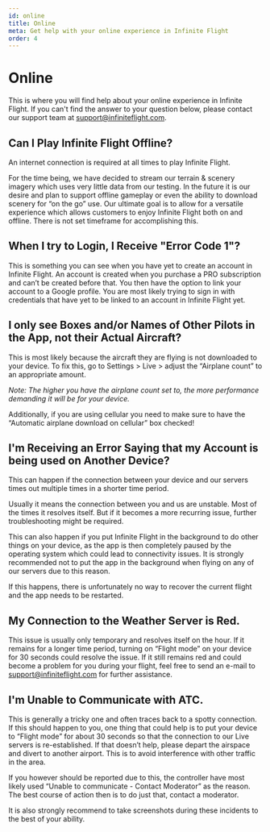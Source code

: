 ```yaml
---
id: online
title: Online
meta: Get help with your online experience in Infinite Flight
order: 4
---
```


# Online

This is where you will find help about your online experience in Infinite Flight. If you can't find the answer to your question below, please contact our support team at [support@infiniteflight.com](mailto:support@infiniteflight.com).



## Can I Play Infinite Flight Offline?

An internet connection is required at all times to play Infinite Flight.



For the time being, we have decided to stream our terrain & scenery imagery which uses very little data from our testing. In the future it is our desire and plan to support offline gameplay or even the ability to download scenery for “on the go” use. Our ultimate goal is to allow for a versatile experience which allows customers to enjoy Infinite Flight both on and offline. There is not set timeframe for accomplishing this.



## When I try to Login, I Receive "Error Code 1"?

This is something you can see when you have yet to create an account in Infinite Flight. An account is created when you purchase a PRO subscription and can’t be created before that. You then have the option to link your account to a Google profile. You are most likely trying to sign in with credentials that have yet to be linked to an account in Infinite Flight yet. 



## I only see Boxes and/or Names of Other Pilots in the App, not their Actual Aircraft? 

This is most likely because the aircraft they are flying is not downloaded to your device. To fix this, go to Settings > Live > adjust the “Airplane count” to an appropriate amount.

*Note: The higher you have the airplane count set to, the more performance demanding it will be for your device.*

Additionally, if you are using cellular you need to make sure to have the “Automatic airplane download on cellular” box checked!



## I'm Receiving an Error Saying that my Account is being used on Another Device?

This can happen if the connection between your device and our servers times out multiple times in a shorter time period.

Usually it means the connection between you and us are unstable. Most of the times it resolves itself. But if it becomes a more recurring issue, further troubleshooting might be required.

This can also happen if you put Infinite Flight in the background to do other things on your device, as the app is then completely paused by the operating system which could lead to connectivity issues. It is strongly recommended not to put the app in the background when flying on any of our servers due to this reason.

If this happens, there is unfortunately no way to recover the current flight and the app needs to be restarted.



## My Connection to the Weather Server is Red.

This issue is usually only temporary and resolves itself on the hour. If it remains for a longer time period, turning on “Flight mode” on your device for 30 seconds could resolve the issue. If it still remains red and could become a problem for you during your flight, feel free to send an e-mail to [support@infiniteflight.com](mailto:support@infiniteflight.com) for further assistance.



## I'm Unable to Communicate with ATC.

This is generally a tricky one and often traces back to a spotty connection. If this should happen to you, one thing that could help is to put your device to “Flight mode” for about 30 seconds so that the connection to our Live servers is re-established. If that doesn’t help, please depart the airspace and divert to another airport. This is to avoid interference with other traffic in the area.

If you however should be reported due to this, the controller have most likely used “Unable to communicate - Contact Moderator” as the reason. The best course of action then is to do just that, contact a moderator.

It is also strongly recommend to take screenshots during these incidents to the best of your ability.